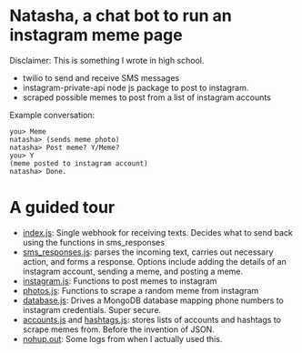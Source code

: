 # Natasha, a chat bot to run an instagram meme page

Disclaimer: This is something I wrote in high school.

- twilio to send and receive SMS messages
- instagram-private-api node js package to post to instagram.
- scraped possible memes to post from a list of instagram accounts

Example conversation:

```
you> Meme
natasha> (sends meme photo)
natasha> Post meme? Y/Meme?
you> Y
(meme posted to instagram account)
natasha> Done.
```


# A guided tour
- [index.js](index.js): Single webhook for receiving texts. Decides what to send back using the functions in sms\_responses
- [sms\_responses.js](sms_responses.js): parses the incoming text, carries out necessary action, and forms a response. Options include adding the details of an instagram account, sending a meme, and posting a meme.
- [instagram.js](instagram.js): Functions to post memes to instagram
- [photos.js](photos.js): Functions to scrape a random meme from instagram
- [database.js](database.js): Drives a MongoDB database mapping phone numbers to instagram credentials. Super secure.
- [accounts.js](accounts.js) and [hashtags.js](hashtags.js): stores lists of accounts and hashtags to scrape memes from. Before the invention of JSON.
- [nohup.out](nohup.out): Some logs from when I actually used this.
